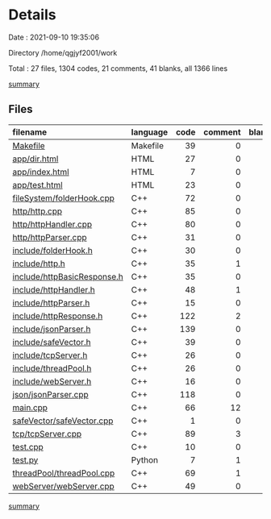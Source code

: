 # Details

Date : 2021-09-10 19:35:06

Directory /home/qgjyf2001/work

Total : 27 files,  1304 codes, 21 comments, 41 blanks, all 1366 lines

[summary](results.md)

## Files
| filename | language | code | comment | blank | total |
| :--- | :--- | ---: | ---: | ---: | ---: |
| [Makefile](/Makefile) | Makefile | 39 | 0 | 5 | 44 |
| [app/dir.html](/app/dir.html) | HTML | 27 | 0 | 1 | 28 |
| [app/index.html](/app/index.html) | HTML | 7 | 0 | 0 | 7 |
| [app/test.html](/app/test.html) | HTML | 23 | 0 | 2 | 25 |
| [fileSystem/folderHook.cpp](/fileSystem/folderHook.cpp) | C++ | 72 | 0 | 3 | 75 |
| [http/http.cpp](/http/http.cpp) | C++ | 85 | 0 | 2 | 87 |
| [http/httpHandler.cpp](/http/httpHandler.cpp) | C++ | 80 | 0 | 0 | 80 |
| [http/httpParser.cpp](/http/httpParser.cpp) | C++ | 31 | 0 | 0 | 31 |
| [include/folderHook.h](/include/folderHook.h) | C++ | 30 | 0 | 1 | 31 |
| [include/http.h](/include/http.h) | C++ | 35 | 1 | 3 | 39 |
| [include/httpBasicResponse.h](/include/httpBasicResponse.h) | C++ | 35 | 0 | 0 | 35 |
| [include/httpHandler.h](/include/httpHandler.h) | C++ | 48 | 1 | 1 | 50 |
| [include/httpParser.h](/include/httpParser.h) | C++ | 15 | 0 | 0 | 15 |
| [include/httpResponse.h](/include/httpResponse.h) | C++ | 122 | 2 | 3 | 127 |
| [include/jsonParser.h](/include/jsonParser.h) | C++ | 139 | 0 | 2 | 141 |
| [include/safeVector.h](/include/safeVector.h) | C++ | 39 | 0 | 1 | 40 |
| [include/tcpServer.h](/include/tcpServer.h) | C++ | 26 | 0 | 4 | 30 |
| [include/threadPool.h](/include/threadPool.h) | C++ | 26 | 0 | 0 | 26 |
| [include/webServer.h](/include/webServer.h) | C++ | 16 | 0 | 1 | 17 |
| [json/jsonParser.cpp](/json/jsonParser.cpp) | C++ | 118 | 0 | 0 | 118 |
| [main.cpp](/main.cpp) | C++ | 66 | 12 | 3 | 81 |
| [safeVector/safeVector.cpp](/safeVector/safeVector.cpp) | C++ | 1 | 0 | 0 | 1 |
| [tcp/tcpServer.cpp](/tcp/tcpServer.cpp) | C++ | 89 | 3 | 4 | 96 |
| [test.cpp](/test.cpp) | C++ | 10 | 0 | 2 | 12 |
| [test.py](/test.py) | Python | 7 | 1 | 1 | 9 |
| [threadPool/threadPool.cpp](/threadPool/threadPool.cpp) | C++ | 69 | 1 | 2 | 72 |
| [webServer/webServer.cpp](/webServer/webServer.cpp) | C++ | 49 | 0 | 0 | 49 |

[summary](results.md)